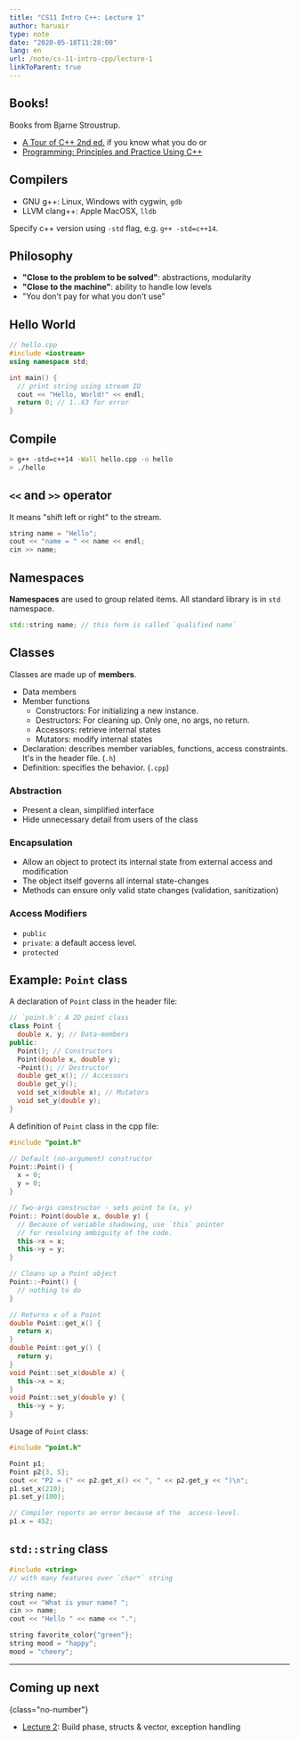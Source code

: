 ```yaml
---
title: "CS11 Intro C++: Lecture 1"
author: haruair
type: note
date: "2020-05-18T11:28:00"
lang: en
url: /note/cs-11-intro-cpp/lecture-1
linkToParent: true
---
```


## Books!

Books from Bjarne Stroustrup.

- [A Tour of C++ 2nd ed.](http://www.stroustrup.com/tour2.html) if you know what you do or
- [Programming: Principles and Practice Using C++](http://www.stroustrup.com/programming.html)

## Compilers

- GNU g++: Linux, Windows with cygwin, `gdb`
- LLVM clang++: Apple MacOSX, `lldb`

Specify c++ version using `-std` flag, e.g. `g++ -std=c++14`.

## Philosophy

- **"Close to the problem to be solved"**: abstractions, modularity
- **"Close to the machine"**: ability to handle low levels
- "You don't pay for what you don't use"

## Hello World

```cpp
// hello.cpp
#include <iostream>
using namespace std;

int main() {
  // print string using stream IO
  cout << "Hello, World!" << endl;
  return 0; // 1..63 for error
}
```

## Compile

```bash
> g++ -std=c++14 -Wall hello.cpp -o hello
> ./hello
```

## `<<` and `>>` operator

It means "shift left or right" to the stream.

```cpp
string name = "Hello";
cout << "name = " << name << endl;
cin >> name;
```

## Namespaces

**Namespaces** are used to group related items. All standard library is in `std` namespace.

```cpp
std::string name; // this form is called `qualified name`
```

## Classes

Classes are made up of **members**.

- Data members
- Member functions
  - Constructors: For initializing a new instance.
  - Destructors: For cleaning up. Only one, no args, no return.
  - Accessors: retrieve internal states
  - Mutators: modify internal states
- Declaration: describes member variables, functions, access constraints. It's in the header file. (`.h`)
- Definition: specifies the behavior. (`.cpp`)

### Abstraction

- Present a clean, simplified interface
- Hide unnecessary detail from users of the class

### Encapsulation

- Allow an object to protect its internal state from external access and modification
- The object itself governs all internal state-changes
- Methods can ensure only valid state changes (validation, sanitization)

### Access Modifiers

- `public`
- `private`: a default access level.
- `protected`

## Example: `Point` class

A declaration of `Point` class in the header file:

```cpp
// `point.h`: A 2D point class
class Point {
  double x, y; // Data-members
public:
  Point(); // Constructors
  Point(double x, double y);
  ~Point(); // Destructor
  double get_x(); // Accessors
  double get_y();
  void set_x(double x); // Mutators
  void set_y(double y);
}
```

A definition of `Point` class in the cpp file:

```cpp
#include "point.h"

// Default (no-argument) constructor
Point::Point() {
  x = 0;
  y = 0;
}

// Two-args constructor - sets point to (x, y)
Point:: Point(double x, double y) {
  // Because of variable shadowing, use `this` pointer
  // for resolving ambiguity of the code.
  this->x = x;
  this->y = y;
}

// Cleans up a Point object
Point::~Point() {
  // nothing to do
}

// Returns x of a Point
double Point::get_x() {
  return x;
}
double Point::get_y() {
  return y;
}
void Point::set_x(double x) {
  this->x = x;
}
void Point::set_y(double y) {
  this->y = y;
}
```

Usage of `Point` class:

```cpp
#include "point.h"

Point p1;
Point p2{3, 5};
cout << "P2 = (" << p2.get_x() << ", " << p2.get_y << ")\n";
p1.set_x(210);
p1.set_y(100);

// Compiler reports an error because of the  access-level.
p1.x = 452;
```

## `std::string` class

```cpp
#include <string>
// with many features over `char*` string
```

```cpp
string name;
cout << "What is your name? ";
cin >> name;
cout << "Hello " << name << ".";

string favorite_color{"green"};
string mood = "happy";
mood = "cheery";
```

---

## Coming up next
{class="no-number"}

- [Lecture 2](/note/cs-11-intro-cpp/lecture-2): Build phase, structs & vector, exception handling
